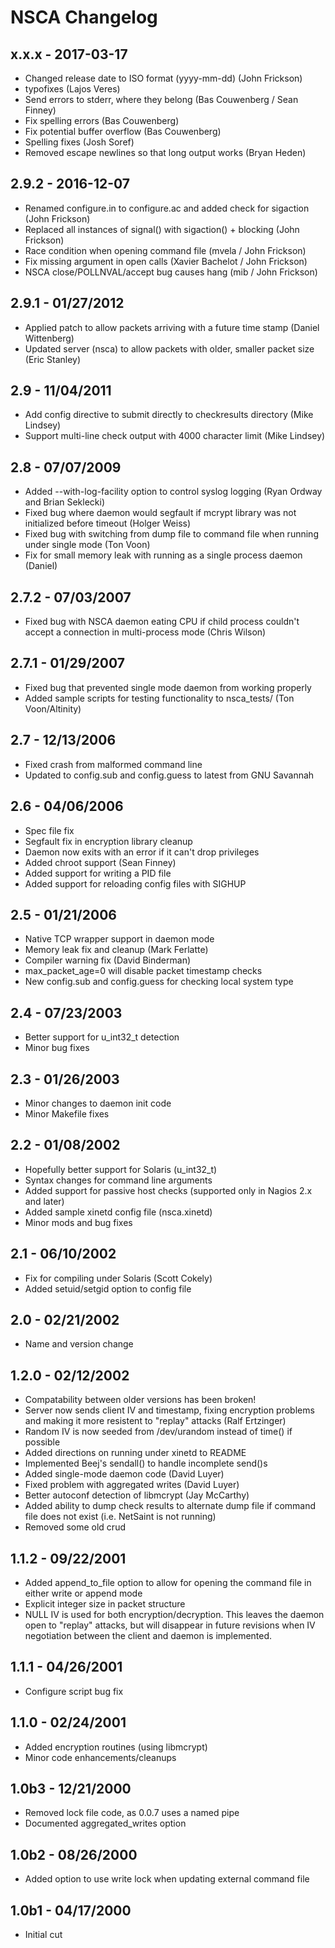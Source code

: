 NSCA Changelog
==============

x.x.x - 2017-03-17
------------------
 * Changed release date to ISO format (yyyy-mm-dd) (John Frickson)
 * typofixes (Lajos Veres)
 * Send errors to stderr, where they belong (Bas Couwenberg / Sean Finney)
 * Fix spelling errors (Bas Couwenberg)
 * Fix potential buffer overflow (Bas Couwenberg)
 * Spelling fixes (Josh Soref)
 * Removed escape newlines so that long output works (Bryan Heden)


2.9.2 - 2016-12-07
------------------
 * Renamed configure.in to configure.ac and added check for sigaction (John Frickson)
 * Replaced all instances of signal() with sigaction() + blocking (John Frickson)
 * Race condition when opening command file (mvela / John Frickson)
 * Fix missing argument in open calls (Xavier Bachelot / John Frickson)
 * NSCA close/POLLNVAL/accept bug causes hang (mib / John Frickson)


2.9.1 - 01/27/2012
------------------
 * Applied patch to allow packets arriving with a future time stamp (Daniel Wittenberg)
 * Updated server (nsca) to allow packets with older, smaller packet size (Eric Stanley)


2.9 - 11/04/2011
----------------
 * Add config directive to submit directly to checkresults directory (Mike Lindsey)
 * Support multi-line check output with 4000 character limit (Mike Lindsey)


2.8 - 07/07/2009
----------------
 * Added --with-log-facility option to control syslog logging (Ryan Ordway and Brian Seklecki)
 * Fixed bug where daemon would segfault if mcrypt library was not initialized before timeout (Holger Weiss)
 * Fixed bug with switching from dump file to command file when running under single mode (Ton Voon)
 * Fix for small memory leak with running as a single process daemon (Daniel)


2.7.2 - 07/03/2007
------------------
 * Fixed bug with NSCA daemon eating CPU if child process couldn't accept a connection in multi-process mode (Chris Wilson)


2.7.1 - 01/29/2007
------------------
 * Fixed bug that prevented single mode daemon from working properly
 * Added sample scripts for testing functionality to nsca_tests/ (Ton Voon/Altinity)


2.7 - 12/13/2006
----------------
 * Fixed crash from malformed command line
 * Updated to config.sub and config.guess to latest from GNU Savannah


2.6 - 04/06/2006
----------------
 * Spec file fix
 * Segfault fix in encryption library cleanup
 * Daemon now exits with an error if it can't drop privileges
 * Added chroot support (Sean Finney)
 * Added support for writing a PID file
 * Added support for reloading config files with SIGHUP


2.5 - 01/21/2006
----------------
 * Native TCP wrapper support in daemon mode
 * Memory leak fix and cleanup (Mark Ferlatte)
 * Compiler warning fix (David Binderman)
 * max_packet_age=0 will disable packet timestamp checks
 * New config.sub and config.guess for checking local system type


2.4 - 07/23/2003
----------------
 * Better support for u_int32_t detection
 * Minor bug fixes


2.3 - 01/26/2003
----------------
 * Minor changes to daemon init code
 * Minor Makefile fixes


2.2 - 01/08/2002
----------------
 * Hopefully better support for Solaris (u_int32_t)
 * Syntax changes for command line arguments
 * Added support for passive host checks (supported only in Nagios 2.x and
later)
 * Added sample xinetd config file (nsca.xinetd)
 * Minor mods and bug fixes


2.1 - 06/10/2002
----------------
 * Fix for compiling under Solaris (Scott Cokely)
 * Added setuid/setgid option to config file


2.0 - 02/21/2002
----------------
 * Name and version change


1.2.0 - 02/12/2002
------------------
 * Compatability between older versions has been broken!
 * Server now sends client IV and timestamp, fixing
  encryption problems and making it more resistent
  to "replay" attacks (Ralf Ertzinger)
 * Random IV is now seeded from /dev/urandom instead
  of time() if possible
 * Added directions on running under xinetd to README
 * Implemented Beej's sendall() to handle incomplete send()s
 * Added single-mode daemon code (David Luyer)
 * Fixed problem with aggregated writes (David Luyer)
 * Better autoconf detection of libmcrypt (Jay McCarthy)
 * Added ability to dump check results to alternate
  dump file if command file does not exist (i.e. NetSaint
  is not running)
 * Removed some old crud


1.1.2 - 09/22/2001
------------------
 * Added append_to_file option to allow for opening the
  command file in either write or append mode
 * Explicit integer size in packet structure
 * NULL IV is used for both encryption/decryption.  This
  leaves the daemon open to "replay" attacks, but will
  disappear in future revisions when IV negotiation
  between the client and daemon is implemented.


1.1.1 - 04/26/2001
------------------
 * Configure script bug fix


1.1.0 - 02/24/2001
------------------
 * Added encryption routines (using libmcrypt)
 * Minor code enhancements/cleanups


1.0b3 - 12/21/2000
------------------
 * Removed lock file code, as 0.0.7 uses a named pipe
 * Documented aggregated_writes option


1.0b2 - 08/26/2000
------------------
 * Added option to use write lock when updating external
  command file


1.0b1 - 04/17/2000
------------------
 * Initial cut
